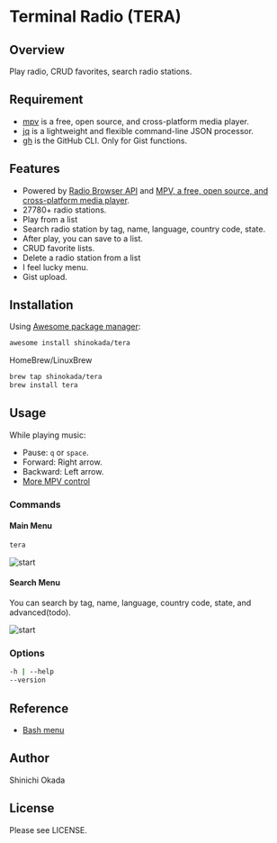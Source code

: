# Terminal Radio (TERA)

## Overview

Play radio, CRUD favorites, search radio stations.

## Requirement

- [mpv](https://mpv.io/) is a free, open source, and cross-platform media player.
- [jq](https://stedolan.github.io/jq/) is a lightweight and flexible command-line JSON processor.
- [gh](https://cli.github.com/) is the GitHub CLI. Only for Gist functions.

## Features

- Powered by [Radio Browser API](https://de1.api.radio-browser.info/) and [MPV, a free, open source, and cross-platform media player](https://mpv.io/).
- 27780+ radio stations.
- Play from a list
- Search radio station by tag, name, language, country code, state.
- After play, you can save to a list.
- CRUD favorite lists.
- Delete a radio station from a list
- I feel lucky menu.
- Gist upload.

## Installation

Using [Awesome package manager](https://github.com/shinokada/awesome):

```sh
awesome install shinokada/tera
```

HomeBrew/LinuxBrew

```sh
brew tap shinokada/tera
brew install tera
```

## Usage

While playing music:

- Pause: `q` or `space`.
- Forward: Right arrow.
- Backward: Left arrow.
- [More MPV control](https://mpv.io/manual/master/)

### Commands

#### Main Menu

```sh
tera
```

![start](https://raw.githubusercontent.com/shinokada/tera/main/images/radio1.png)

#### Search Menu

You can search by tag, name, language, country code, state, and advanced(todo).

![start](https://raw.githubusercontent.com/shinokada/tera/main/images/searchmenu.png)

### Options

```sh
-h | --help
--version
```

## Reference

- [Bash menu](https://devdojo.com/bobbyiliev/how-to-create-an-interactive-menu-in-bash)

## Author

Shinichi Okada

## License

Please see LICENSE.

